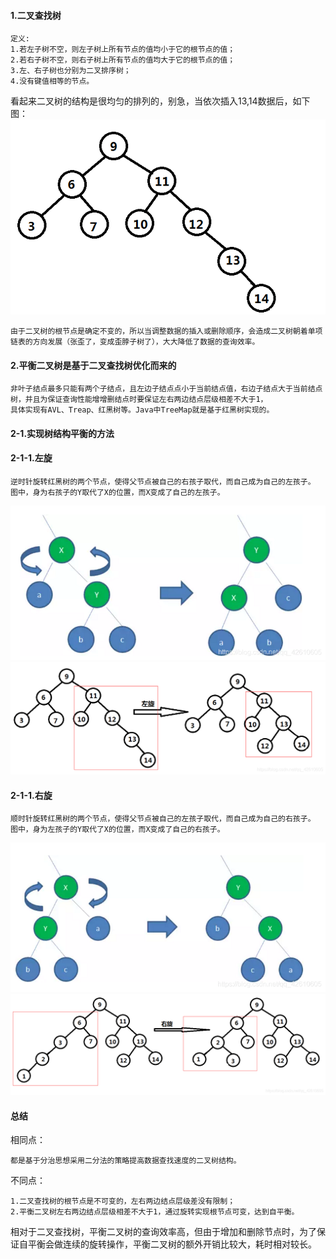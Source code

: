 

#### 1.二叉查找树
```
定义:
1.若左子树不空，则左子树上所有节点的值均小于它的根节点的值；
2.若右子树不空，则右子树上所有节点的值均大于它的根节点的值；
3.左、右子树也分别为二叉排序树；
4.没有键值相等的节点。
```

看起来二叉树的结构是很均匀的排列的，别急，当依次插入13,14数据后，如下图：
![](./树17.png)

```
由于二叉树的根节点是确定不变的，所以当调整数据的插入或删除顺序，会造成二叉树朝着单项链表的方向发展（张歪了，变成歪脖子树了），大大降低了数据的查询效率。
```

#### 2.平衡二叉树是基于二叉查找树优化而来的
```
非叶子结点最多只能有两个子结点，且左边子结点点小于当前结点值，右边子结点大于当前结点树，并且为保证查询性能增增删结点时要保证左右两边结点层级相差不大于1，
具体实现有AVL、Treap、红黑树等。Java中TreeMap就是基于红黑树实现的。
```

#### 2-1.实现树结构平衡的方法

#### 2-1-1.左旋
```
逆时针旋转红黑树的两个节点，使得父节点被自己的右孩子取代，而自己成为自己的左孩子。
图中，身为右孩子的Y取代了X的位置，而X变成了自己的左孩子。
```
![](./树18.png)
![](./树19.png)

#### 2-1-1.右旋
```
顺时针旋转红黑树的两个节点，使得父节点被自己的左孩子取代，而自己成为自己的右孩子。
图中，身为左孩子的Y取代了X的位置，而X变成了自己的右孩子。
```
![](./树20.png)
![](./树21.png)

#### 总结
相同点：
```
都是基于分治思想采用二分法的策略提高数据查找速度的二叉树结构。
```

不同点：
```
1.二叉查找树的根节点是不可变的，左右两边结点层级差没有限制；
2.平衡二叉树左右两边结点层级相差不大于1，通过旋转实现根节点可变，达到自平衡。
```
相对于二叉查找树，平衡二叉树的查询效率高，但由于增加和删除节点时，为了保证自平衡会做连续的旋转操作，平衡二叉树的额外开销比较大，耗时相对较长。